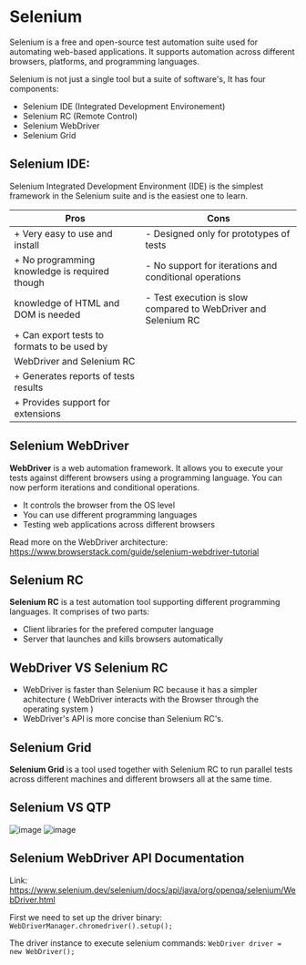 # Selenium
Selenium is a free and open-source test automation suite used for automating web-based applications. 
It supports automation across different browsers, platforms, and programming languages.

Selenium is not just a single tool but a suite of software's, It has four components:
  - Selenium IDE (Integrated Development Environement)
  - Selenium RC (Remote Control)
  - Selenium WebDriver
  - Selenium Grid
  
  
## Selenium IDE:
Selenium Integrated Development Environment (IDE) is the simplest framework in the Selenium suite and is the easiest one to learn.

  | Pros | Cons |
  | ------------------------------------------------------ | ------------------------------------------------------------------ |
  | + Very easy to use and install                         |     - Designed only for prototypes of tests                        | 
  | + No programming knowledge is required though          |     - No support for iterations and conditional operations         | 
  | knowledge of HTML and DOM is needed                    |     - Test execution is slow compared to WebDriver and Selenium RC |
  | + Can export tests to formats to be used by            |                                                                    | 
  | WebDriver and Selenium RC                              |                                                                    |
  | + Generates reports of tests results                   |                                                                    |
  | + Provides support for extensions                      |                                                                    |     

    
## Selenium WebDriver
**WebDriver** is a web automation framework.
It allows you to execute your tests against different browsers using a programming language. You can now perform iterations and conditional operations.

  - It controls the browser from the OS level
  - You can use different programming languages
  - Testing web applications across different browsers
  
Read more on the WebDriver architecture: https://www.browserstack.com/guide/selenium-webdriver-tutorial

## Selenium RC
**Selenium RC** is a test automation tool supporting different programming languages.
It comprises of two parts: 
  - Client libraries for the prefered computer language
  - Server that launches and kills browsers automatically
  
## WebDriver VS Selenium RC
  - WebDriver is faster than Selenium RC because it has a simpler achitecture ( WebDriver interacts with the Browser through the operating system )
  - WebDriver's API is more concise than Selenium RC's.
  
## Selenium Grid
  **Selenium Grid** is a tool used together with Selenium RC to run parallel tests across different machines and different browsers all at the same time. 
  

## Selenium VS QTP
![image](https://user-images.githubusercontent.com/53980293/147346403-29f54da3-ead3-4561-b8f0-4d8233879400.png)
![image](https://user-images.githubusercontent.com/53980293/147346463-afea20f1-69fc-477c-afc6-c5602568c25d.png)


## Selenium WebDriver API Documentation
Link: https://www.selenium.dev/selenium/docs/api/java/org/openqa/selenium/WebDriver.html

First we need to set up the driver binary:
`WebDriverManager.chromedriver().setup();`

The driver instance to execute selenium commands:
`WebDriver driver = new WebDriver();`

